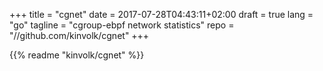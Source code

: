 +++
title = "cgnet"
date = 2017-07-28T04:43:11+02:00
draft = true
lang = "go"
tagline = "cgroup-ebpf network statistics"
repo = "//github.com/kinvolk/cgnet"
+++

{{% readme "kinvolk/cgnet" %}}
